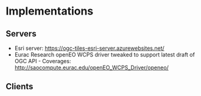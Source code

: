 # Implementations

## Servers
* Esri server: https://ogc-tiles-esri-server.azurewebsites.net/
* Eurac Research openEO WCPS driver tweaked to support latest draft of OGC API - Coverages: http://saocompute.eurac.edu/openEO_WCPS_Driver/openeo/

## Clients
